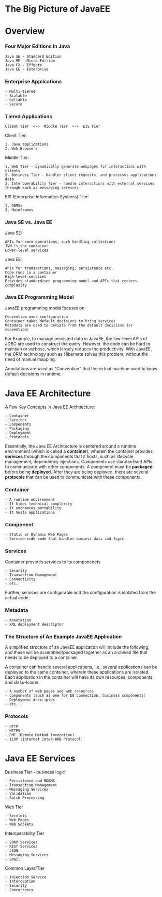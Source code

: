 # The Big Picture of JavaEE

<h1>Overview</h1>

<h3>Four Major Editions In Java</h3>

    Java SE - Standard Edition
    Java ME - Micro Edition
    Java FX - Effects
    Java EE - Enterprise

<h3>Enterprise Applications</h3>

    - Multi-tiered
    - Scalable
    - Reliable
    - Secure

<h3>Tiered Applications</h3>

    Client Tier  <->  Middle Tier  <->  EIS Tier

Client Tier:

    1. Java applications
    2. Web Browsers

Middle Tier:

    1. Web Tier - dynamically generate webpages for interactions with clients
    2. Business Tier - handler client requests, and processes applications data
    3. Interoperability Tier - handle interactions with external services through such as messaging services

EIS (Enterprise Information Systems) Tier:

    1. DBMSs
    2. Mainframes

<h3>Java SE vs. Java EE</h3>

Java SE:

    APIs for core operations, such handling collections
    JVM is the container
    Lower-level services

Java EE:

    APIs for transactions, messaging, persistence etc.
    Code runs in a container
    High-level services
    Provides standardised programming model and APIs that reduces complexity

<h3>Java EE Programming Model</h3>

JavaEE programming model focuses on:

    Convention over configuration
    Container takes default decisions to bring services
    Metadata are used to deviate from the default decisions (or convention)

For Example, to manage persisted data in JavaSE, the low-level APIs of JDBC are used
to construct the query. However, the code can be hard to maintain or verbose, which
largely reduces the productivity. With JavaEE, the ORM technology such as Hibernate solves
this problem, without the need of manual mapping.

Annotations are used as "Convention" that the virtual machine used to know default decisions in runtime.

<h1>Java EE Architecture</h1>

A Few Key Concepts In Java EE Architecture:

    - Container
    - Services
    - Components
    - Packaging
    - Deployment
    - Protocols

Essentially, the Java EE Architecture is centered around a runtime environment (which is called a
<strong>container</strong>), wherein the container provides <strong>services</strong> through the <storng>components</storng> that it hosts, such as lifecycle management, dependency injections. Components use standardised APIs to communicate with other components. A component must be
<strong>packaged</strong> before being <strong>deployed</strong>. After they are being deployed,
there are several <strong>protocols</strong> that can be used to communicate with these components.

<h3>Container</h3>

    - A runtime environment
    - It hides technical complexity
    - It enchances portability
    - It hosts applications

<h3>Component</h3>

    - Static or Dynamic Web Pages
    - Service-side code that handler busiess data and logic

<h3>Services</h3>

Container provides services to its componenets

    - Security
    - Transaction Management
    - Connectivity
    - etc.

Further, services are configurable and the configuration is isolated from the actual code.

<h3>Metadata</h3>

    - Annotation
    - XML deployment descriptor

<h3>The Structure of An Example JavaEE Application</h3>
 
A simplified structure of an JavaEE application will include the following, and these 
will be assembled/packaged together as an archived file that needs to be deployed to a container.

A container can handle several applications, i.e., several applications can be deployed to the same
container, wherein these applications are isolated. Each application in the container will have its
own resources, components and class-loader.

    - A number of web pages and web resources
    - Components (such as one for DB connection, business components)
    - Deployment descriptos
    - etc...

<h3>Protocols</h3>

    - HTTP
    - HTTPS
    - RMI (Remote Method Invocation)
    - IIOP (Internet Inter-ORB Protocol)

<h1>Java EE Services</h1>

Business Tier - business logic

    - Persistence and RDBMS
    - Transaction Management
    - Messaging Services
    - Validation
    - Batch Processing

Web Tier

    - Servlets
    - Web Pages
    - Web Sockets

Interoperability Tier

    - SOAP Services
    - REST Services
    - JSON
    - Messaging Services
    - Email

Common Layer/Tier

    - Injection Service
    - Interception
    - Security
    - Concurrency

